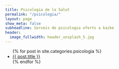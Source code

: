 ```yaml
---
title: Psicologia de la Salut
permalink: "/psicologia/"
layout: page
show_meta: false
subheadline: Serveis de psicologia oferts a kaike
header:
  image_fullwidth: header_unsplash_5.jpg
---
```


<ul>
    {% for post in site.categories.psicologia %}
    <li><a href="{{ site.url }}{{ site.baseurl }}{{ post.url }}">{{ post.title }}</a></li>
    {% endfor %}
</ul>
